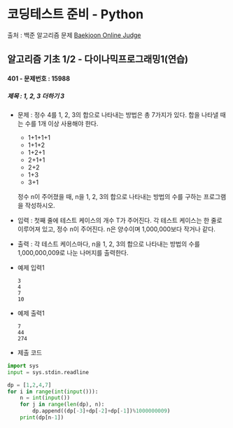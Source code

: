 # 코딩테스트 준비 - Python



출처 : 백준 알고리즘 문제 [Baekjoon Online Judge](https://www.acmicpc.net/)



## 알고리즘 기초 1/2 - 다이나믹프로그래밍1(연습)



#### 401 -  문제번호 : 15988

 ##### 제목 : 1, 2, 3 더하기 3

- 문제 :  정수 4를 1, 2, 3의 합으로 나타내는 방법은 총 7가지가 있다. 합을 나타낼 때는 수를 1개 이상 사용해야 한다.

  - 1+1+1+1
  - 1+1+2
  - 1+2+1
  - 2+1+1
  - 2+2
  - 1+3
  - 3+1

  정수 n이 주어졌을 때, n을 1, 2, 3의 합으로 나타내는 방법의 수를 구하는 프로그램을 작성하시오.

- 입력 : 첫째 줄에 테스트 케이스의 개수 T가 주어진다. 각 테스트 케이스는 한 줄로 이루어져 있고, 정수 n이 주어진다. n은 양수이며 1,000,000보다 작거나 같다.

- 출력 : 각 테스트 케이스마다, n을 1, 2, 3의 합으로 나타내는 방법의 수를 1,000,000,009로 나눈 나머지를 출력한다.

- 예제 입력1

  ```
  3
  4
  7
  10
  ```

- 예제 출력1

  ```
  7
  44
  274
  ```

- 제출 코드

```python
import sys
input = sys.stdin.readline

dp = [1,2,4,7]
for i in range(int(input())):
    n = int(input())
    for j in range(len(dp), n):
        dp.append((dp[-3]+dp[-2]+dp[-1])%1000000009)
    print(dp[n-1])
```



